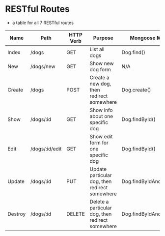 # RESTful Routes
- a table for all 7 RESTful routes

| Name    | Path            | HTTP Verb | Purpose                                          | Mongoose Method         |
|---------|-----------------|-----------|--------------------------------------------------|-------------------------|
| Index   | /dogs           | GET       | List all dogs                                    | Dog.find()              |
| New     | /dogs/new       | GET       | Show new dog form                                | N/A                     |
| Create  | /dogs           | POST      | Create a new dog, then redirect somewhere        | Dog.create()            |
| Show    | /dogs/:id       | GET       | Show info about one specific dog                 | Dog.findById()          |
| Edit    | /dogs/:id/edit  | GET       | Show edit form for one specific dog              | Dog.findById()          |
| Update  | /dogs/:id       | PUT       | Update particular dog, then redirect somewhere   | Dog.findByIdAndUpdate() |
| Destroy | /dogs/:id       | DELETE    | Delete a particular dog, then redirect somewhere | Dog.findByIdAndRemove() |